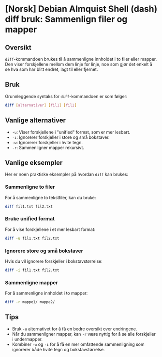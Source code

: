 # [Norsk] Debian Almquist Shell (dash) diff bruk: Sammenlign filer og mapper

## Oversikt
`diff`-kommandoen brukes til å sammenligne innholdet i to filer eller mapper. Den viser forskjellene mellom dem linje for linje, noe som gjør det enkelt å se hva som har blitt endret, lagt til eller fjernet.

## Bruk
Grunnleggende syntaks for `diff`-kommandoen er som følger:

```bash
diff [alternativer] [fil1] [fil2]
```

## Vanlige alternativer
- `-u`: Viser forskjellene i "unified" format, som er mer lesbart.
- `-i`: Ignorerer forskjeller i store og små bokstaver.
- `-w`: Ignorerer forskjeller i hvite tegn.
- `-r`: Sammenligner mapper rekursivt.

## Vanlige eksempler
Her er noen praktiske eksempler på hvordan `diff` kan brukes:

### Sammenligne to filer
For å sammenligne to tekstfiler, kan du bruke:

```bash
diff fil1.txt fil2.txt
```

### Bruke unified format
For å vise forskjellene i et mer lesbart format:

```bash
diff -u fil1.txt fil2.txt
```

### Ignorere store og små bokstaver
Hvis du vil ignorere forskjeller i bokstavstørrelse:

```bash
diff -i fil1.txt fil2.txt
```

### Sammenligne mapper
For å sammenligne innholdet i to mapper:

```bash
diff -r mappe1/ mappe2/
```

## Tips
- Bruk `-u` alternativet for å få en bedre oversikt over endringene.
- Når du sammenligner mapper, kan `-r` være nyttig for å se alle forskjeller i undermapper.
- Kombiner `-w` og `-i` for å få en mer omfattende sammenligning som ignorerer både hvite tegn og bokstavstørrelse.